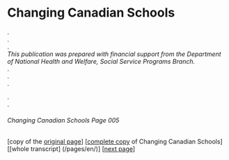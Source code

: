 # Changing Canadian Schools
.  
.  
.  
*This publication was prepared with financial support
from the Department of National Health and Welfare,
Social Service Programs Branch.*  
.  
.  
.  

.  
.  
###### Changing Canadian Schools Page 005

[copy of the [original page](/copies-from-original/CCS005.png)]
[[complete copy](/copies-from-original/BestCopy_Changing_Canadian_Schools_Perspectives_on_Disability_and_Inclusion.pdf) of Changing Canadian Schools]
[[whole transcript] (/pages/en/)]
[[next page](Changing_Canadian_Schools-006)]

